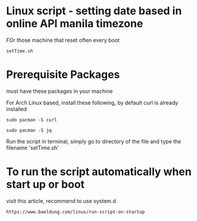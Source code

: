 # Linux script - setting date based in online API manila timezone
FOr those machine that reset often every boot

    setTime.sh

<h1>Prerequisite Packages</h1>
must have these packages in your machine

For Arch Linux based, install these following, 
by default curl is already installed

```
sudo pacman -S curl
```
```
sudo pacman -S jq
```

Run the script in terminal,
simply go to directory of the file and type the filename 'setTime.sh'

<h1>To run the script automatically when start up or boot</h1>
visit this article, recommend to use system.d

```
https://www.baeldung.com/linux/run-script-on-startup
```
